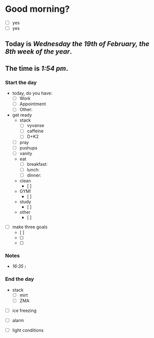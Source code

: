 # Good morning? 
* [ ] yes
* [ ] yes

## Today is ***Wednesday the 19th of February, the 8th week of the year***.
## The time is ***1:54 pm***.
### Start the day
* today, do you have:
	* [ ] Work
	* [ ] Appointment
	* [ ] Other:    

* get ready
	* stack
		* [ ] vyvanse
		* [ ] caffeine
		* [ ] D+K2
	* [ ] pray
	* [ ] pushups
	* [ ] vanity
	* eat
		* [ ] breakfast:
		* [ ] lunch:
		* [ ] dinner:
	* clean
		* [ ] 
	* GYM!
		* [ ] 
	* study
		* [ ] 
	* other
		* [ ] 
* [ ] make three goals
	* [ ]  
	* [ ]  
	* [ ] 

### Notes

* *16:35* **:**   


### End the day
* stack
	* [ ] mirt
	* [ ] ZMA
* [ ] ice freezing
* [ ] alarm
* [ ] light conditions

